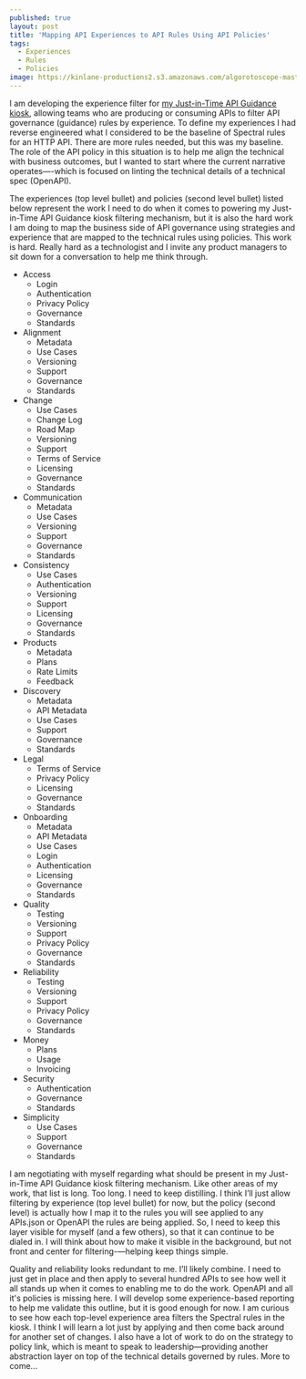 ```yaml
---
published: true
layout: post
title: 'Mapping API Experiences to API Rules Using API Policies'
tags:
  - Experiences
  - Rules
  - Policies
image: https://kinlane-productions2.s3.amazonaws.com/algorotoscope-master/birth-of-a-nation-docks-far-way.jpeg
---
```

I am developing the experience filter for [my Just-in-Time API Guidance kiosk](https://apievangelist.com/2024/10/21/my-just-in-time-api-guidance-kiosk/), allowing teams who are producing or consuming APIs to filter API governance (guidance) rules by experience. To define my experiences I had reverse engineered what I considered to be the baseline of Spectral rules for an HTTP API. There are more rules needed, but this was my baseline. The role of the API policy in this situation is to help me align the technical with business outcomes, but I wanted to start where the current narrative operates—-which is focused on linting the technical details of a technical spec (OpenAPI).

The experiences (top level bullet) and policies (second level bullet) listed below represent the work I need to do when it comes to powering my Just-in-Time API Guidance kiosk filtering mechanism, but it is also the hard work I am doing to map the business side of API governance using strategies and experience that are mapped to the technical rules using policies. This work is hard. Really hard as a technologist and I invite any product managers to sit down for a conversation to help me think through. 

 - Access
    - Login
    - Authentication
    - Privacy Policy
    - Governance
    - Standards
 - Alignment
    - Metadata
    - Use Cases
    - Versioning
    - Support
    - Governance
    - Standards
 - Change
    - Use Cases
    - Change Log
    - Road Map
    - Versioning
    - Support
    - Terms of Service
    - Licensing
    - Governance
    - Standards
 - Communication
    - Metadata
    - Use Cases
    - Versioning
    - Support
    - Governance
    - Standards
 - Consistency
    - Use Cases
    - Authentication
    - Versioning
    - Support
    - Licensing
    - Governance
    - Standards
 - Products
    - Metadata
    - Plans
    - Rate Limits
    - Feedback
 - Discovery
    - Metadata
    - API Metadata
    - Use Cases
    - Support
    - Governance
    - Standards
 - Legal
    - Terms of Service
    - Privacy Policy
    - Licensing
    - Governance
    - Standards
 - Onboarding
    - Metadata
    - API Metadata
    - Use Cases
    - Login
    - Authentication
    - Licensing
    - Governance
    - Standards
 - Quality
    - Testing
    - Versioning
    - Support
    - Privacy Policy
    - Governance
    - Standards
 - Reliability
    - Testing
    - Versioning
    - Support
    - Privacy Policy
    - Governance
    - Standards
 - Money
    - Plans
    - Usage
    - Invoicing
 - Security
    - Authentication
    - Governance
    - Standards
 - Simplicity
    - Use Cases
    - Support
    - Governance
    - Standards

I am negotiating with myself regarding what should be present in my Just-in-Time API Guidance kiosk filtering mechanism. Like other areas of my work, that list is long. Too long. I need to keep distilling. I think I’ll just allow filtering by experience (top level bullet) for now, but the policy (second level) is actually how I map it to the rules you will see applied to any APIs.json or OpenAPI the rules are being applied. So, I need to keep this layer visible for myself (and a few others), so that it can continue to be dialed in. I will think about how to make it visible in the background, but not front and center for filtering-—helping keep things simple.

Quality and reliability looks redundant to me. I’ll likely combine. I need to just get in place and then apply to several hundred APIs to see how well it all stands up when it comes to enabling me to do the work. OpenAPI and all it's policies is missing here. I will develop some experience-based reporting to help me validate this outline, but it is good enough for now. I am curious to see how each top-level experience area filters the Spectral rules in the kiosk. I think I will learn a lot just by applying and then come back around for another set of changes. I also have a lot of work to do on the strategy to policy link, which is meant to speak to leadership—providing another abstraction layer on top of the technical details governed by rules. More to come...